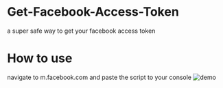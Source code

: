 # Get-Facebook-Access-Token
a super safe way to get your facebook access token
# How to use
navigate to m.facebook.com and paste the script to your console
![demo](https://raw.githubusercontent.com/frankeu/Get-Facebook-Access-Token/main/Peek%202020-11-26%2022-09.gif)

